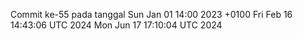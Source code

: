 Commit ke-55 pada tanggal Sun Jan 01 14:00 2023 +0100
Fri Feb 16 14:43:06 UTC 2024
Mon Jun 17 17:10:04 UTC 2024
